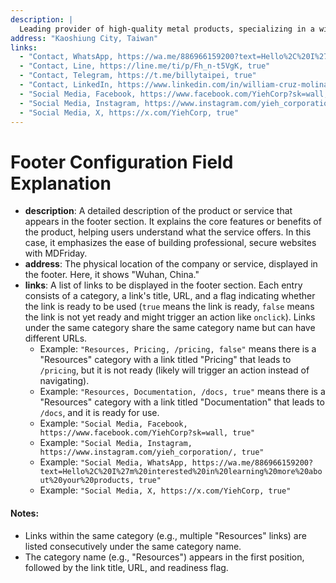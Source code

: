 ```yaml
---
description: |
  Leading provider of high-quality metal products, specializing in a wide range of materials and forms to meet diverse industrial and commercial needs.
address: "Kaoshiung City, Taiwan"
links:
  - "Contact, WhatsApp, https://wa.me/886966159200?text=Hello%2C%20I%27m%20interested%20in%20learning%20more%20about%20your%20products, true"
  - "Contact, Line, https://line.me/ti/p/Fh_n-t5VgK, true" 
  - "Contact, Telegram, https://t.me/billytaipei, true"
  - "Contact, LinkedIn, https://www.linkedin.com/in/william-cruz-molina-39150347/, true"
  - "Social Media, Facebook, https://www.facebook.com/YiehCorp?sk=wall, true"
  - "Social Media, Instagram, https://www.instagram.com/yieh_corporation/, true"
  - "Social Media, X, https://x.com/YiehCorp, true"
---
```


# Footer Configuration Field Explanation

- **description**: A detailed description of the product or service that appears in the footer section. It explains the core features or benefits of the product, helping users understand what the service offers. In this case, it emphasizes the ease of building professional, secure websites with MDFriday.
- **address**: The physical location of the company or service, displayed in the footer. Here, it shows "Wuhan, China."
- **links**: A list of links to be displayed in the footer section. Each entry consists of a category, a link's title, URL, and a flag indicating whether the link is ready to be used (`true` means the link is ready, `false` means the link is not yet ready and might trigger an action like `onclick`). Links under the same category share the same category name but can have different URLs.
    - Example: `"Resources, Pricing, /pricing, false"` means there is a "Resources" category with a link titled "Pricing" that leads to `/pricing`, but it is not ready (likely will trigger an action instead of navigating).
    - Example: `"Resources, Documentation, /docs, true"` means there is a "Resources" category with a link titled "Documentation" that leads to `/docs`, and it is ready for use.
    - Example: `"Social Media, Facebook, https://www.facebook.com/YiehCorp?sk=wall, true"` 
    - Example: `"Social Media, Instagram, https://www.instagram.com/yieh_corporation/, true"` 
    - Example: `"Social Media, WhatsApp, https://wa.me/886966159200?text=Hello%2C%20I%27m%20interested%20in%20learning%20more%20about%20your%20products, true"`
    - Example: `"Social Media, X, https://x.com/YiehCorp, true"` 

#### Notes:
- Links within the same category (e.g., multiple "Resources" links) are listed consecutively under the same category name.
- The category name (e.g., "Resources") appears in the first position, followed by the link title, URL, and readiness flag.
